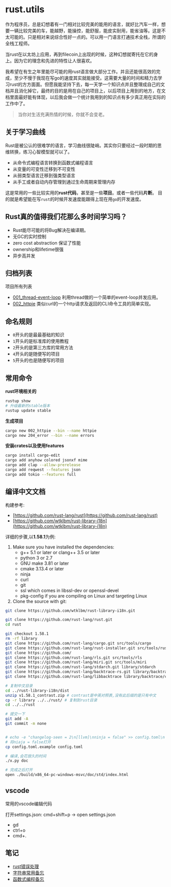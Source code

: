 # rust.utils 
作为程序员，总是幻想着有一门相对比较完美的能用的语言，就好比汽车一样，想要一辆比较完美的车，能越野，能操控，能舒服，能皮实耐用，能省油等。这是不太可能的。只是相对来说综合性好一点的。可以用一门语言打通技术全栈，所谓的全栈工程师。

当rust在以太坊上应用，再到filecoin上出现的时候，这种幻想就寄托在它的身上。因为它的理念和先进的特性让人很喜欢。

我希望在有生之年里能尽可能的用rust语言做大部分工作。并且还能很高效的完成，至少不慢于我现在写go的速度其实就能接受。这需要大量的时间和精力去学习rust的方方面面。但愿我能坚持下去，每一天学一个知识点并且整理成自己的文档并且消化掉它，最终的目的是用在自己的项目上，以后项目上用到的地方，在文档里面最好能有体现，以后我会做一个统计我用到的知识点有多少真正用在实际的工作中了。

> 当你对生活充满热情的时候，你就不会变老。


## 关于学习曲线 
Rust是被公认的很难学的语言，学习曲线很陡峭。其实你只要经过一段时期的思维转换，练习心智模型就可以了。

- 从命令式编程语言转换到函数式编程语言
- 从变量的可变性迁移到不可变性
- 从弱类型语言迁移到强类型语言
- 从手工或者自动内存管理到通过生命周期来管理内存 

这是常用的一些比较实用的**rust代码**，甚至是一些**项目**。或者一些代码**片断**。 目的就是希望能在写`rust`的时候开发速度能跟得上现在用`go`的开发速度。

## Rust真的值得我们花那么多时间学习吗？

- Rust能尽可能的将Bug解决在编译期。
- 无GC的实时控制
- zero cost abstraction 保证了性能
- ownership和lifetime很强
- 异步高并发

## 归档列表

项目所有列表

- [001_thread-event-loop](./001_thread-event-loop/README.md) 利用thread做的一个简单的event-loop并发应用。
- [002_httpie](./002_httpie/README.md) 类似curl的一个http请求及返回的CLI命令工具的简单实现。


## 命名规则 

- `0`开头的是最最基础的知识
- `1`开头的是标准库的使用教程
- `2`开头的是第三方库的常用方法
- `4`开头的是随便写的项目
- `5`开头的也是随便写的项目

## 常用命令

**rust环境相关的**
```bash
rustup show
# 升级最新的stable版本
rustup update stable
```

**生成项目**
```bash
cargo new 002_httpie --bin --name httpie
cargo new 204_error --bin --name errors
```

**安装crates以及使用features**
```bash
cargo install cargo-edit
cargo add anyhow colored jsonxf mime
cargo add clap --allow-prerelease
cargo add reqwest --features json
cargo add tokio --features full
```

## 编译中文文档

构建参考:
- [https://github.com/rust-lang/rust](https://github.com/rust-lang/rust)
- [https://github.com/wtklbm/rust-library-i18n](https://github.com/wtklbm/rust-library-i18n)


详细的步骤,以**1.58.1**为例:

1. Make sure you have installed the dependencies:
    - g++ 5.1 or later or clang++ 3.5 or later
    - python 3 or 2.7
    - GNU make 3.81 or later
    - cmake 3.13.4 or later
    - ninja
    - curl
    - git
    - ssl which comes in libssl-dev or openssl-devel
    - pkg-config if you are compiling on Linux and targeting Linux
2. Clone the source with git:
```bash
git clone https://github.com/wtklbm/rust-library-i18n.git

git clone https://github.com/rust-lang/rust.git
cd rust

git checkout 1.58.1
rm -rf library
git clone https://github.com/rust-lang/cargo.git src/tools/cargo
git clone https://github.com/rust-lang/rust-installer.git src/tools/rust-installer
git clone https://github.com/
git clone https://github.com/rust-lang/rls.git src/tools/rls
git clone https://github.com/rust-lang/miri.git src/tools/miri
git clone https://github.com/rust-lang/stdarch.git library/stdarch
git clone https://github.com/rust-lang/backtrace-rs.git library/backtrace
git clone https://github.com/rust-lang/libbacktrace library/backtrace/crates/backtrace-sys/src/libbacktrace

# 复制中文目录
cd ../rust-library-i18n/dist
unzip v1.58.1_contrast.zip # contrast是中英对照表,没有此后缀的是只有中文
cp -r library ../../rust/ # 复制到rust目录
cd ../../rust

# 提交一下
git add -A
git commit -m none


# echo -e "changelog-seen = 2\n[llvm]\nninja = false" >> config.toml\n
# 将niaja = false打开
cp config.toml.example config.toml

# 编译,会花很久的时间
./x.py doc

# 完成之后打开
open ./build/x86_64-pc-windows-msvc/doc/std/index.html
```


## vscode
常用的vscode编辑代码

打开settings.json: cmd+shift+p -> open settings.json

- gd
- ctrl+o
- cmd+.

## 笔记

- [rust错误处理](./204_rust-error-handle/README.md)
- [字符串常用备忘](String.md)
- [函数式编程备忘](func.md)
